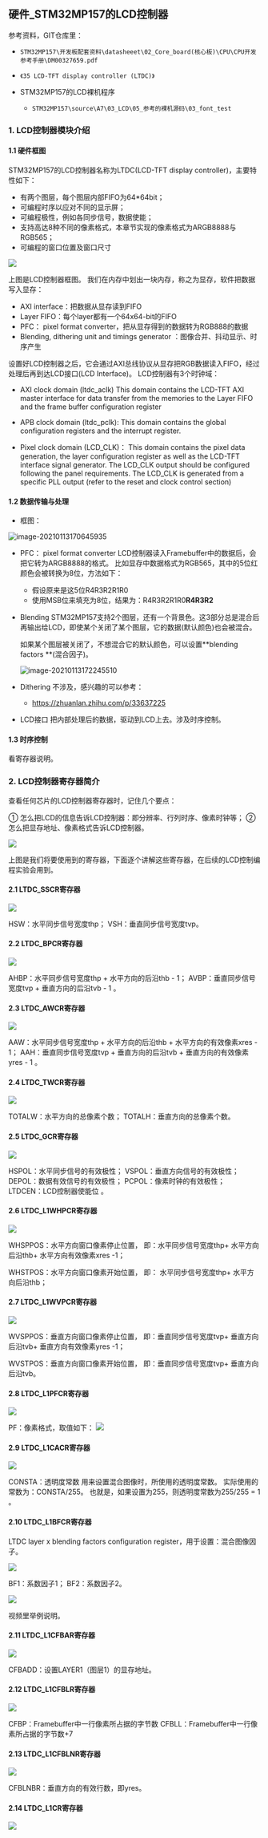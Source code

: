 ## 硬件\_STM32MP157的LCD控制器

参考资料，GIT仓库里：

* `STM32MP157\开发板配套资料\datasheeet\02_Core_board(核心板)\CPU\CPU开发参考手册\DM00327659.pdf`
  
* `《35 LCD-TFT display controller (LTDC)》`
  
* STM32MP157的LCD裸机程序

  * `STM32MP157\source\A7\03_LCD\05_参考的裸机源码\03_font_test`

    

### 1. LCD控制器模块介绍

#### 1.1 硬件框图

STM32MP157的LCD控制器名称为LTDC(LCD-TFT display controller)，主要特性如下：

* 有两个图层，每个图层内部FIFO为64*64bit；
* 可编程时序以应对不同的显示屏；
* 可编程极性，例如各同步信号，数据使能；
* 支持高达8种不同的像素格式，本章节实现的像素格式为ARGB8888与RGB565；
* 可编程的窗口位置及窗口尺寸

![](pic/02_LCD驱动/013_Lcd_Controller_block.png)

上图是LCD控制器框图。
我们在内存中划出一块内存，称之为显存，软件把数据写入显存：

* AXI interface：把数据从显存读到FIFO
* Layer FIFO：每个layer都有一个64x64-bit的FIFO
* PFC： pixel format converter，把从显存得到的数据转为RGB888的数据
* Blending, dithering unit and timings generator  ：图像合并、抖动显示、时序产生



设置好LCD控制器之后，它会通过AXI总线协议从显存把RGB数据读入FIFO，经过处理后再到达LCD接口(LCD Interface)。
LCD控制器有3个时钟域：

* AXI clock domain (ltdc_aclk)
  This domain contains the LCD-TFT AXI master interface for data transfer from the
  memories to the Layer FIFO and the frame buffer configuration register

* APB clock domain (ltdc_pclk): 
  This domain contains the global configuration registers and the interrupt register.

* Pixel clock domain (LCD_CLK)：
  This domain contains the pixel data generation, the layer configuration register as well
  as the LCD-TFT interface signal generator. The LCD_CLK output should be configured
  following the panel requirements. The LCD_CLK is generated from a specific PLL
  output (refer to the reset and clock control section)

  

#### 1.2 数据传输与处理

* 框图：

![image-20210113170645935](pic/02_LCD驱动/014_data_path.png)

* PFC： pixel format converter
  LCD控制器读入Framebuffer中的数据后，会把它转为ARGB8888的格式。
  比如显存中数据格式为RGB565，其中的5位红颜色会被转换为8位，方法如下：

  * 假设原来是这5位R4R3R2R1R0
  * 使用MSB位来填充为8位，结果为：R4R3R2R1R0**R4R3R2**

* Blending
  STM32MP157支持2个图层，还有一个背景色。这3部分总是混合后再输出给LCD，即使某个关闭了某个图层，它的数据(默认颜色)也会被混合。

  如果某个图层被关闭了，不想混合它的默认颜色，可以设置**blending factors **(混合因子)。

  ![image-20210113172245510](pic/02_LCD驱动/016_blengding.png)

* Dithering
  不涉及，感兴趣的可以参考：

  * https://zhuanlan.zhihu.com/p/33637225

    

* LCD接口
  把内部处理后的数据，驱动到LCD上去。涉及时序控制。

  

#### 1.3 时序控制

看寄存器说明。



### 2. LCD控制器寄存器简介

查看任何芯片的LCD控制器寄存器时，记住几个要点：

① 怎么把LCD的信息告诉LCD控制器：即分辨率、行列时序、像素时钟等；
② 怎么把显存地址、像素格式告诉LCD控制器。

![](pic/02_LCD驱动/015_lcd_controlloer_registers.png)

上图是我们将要使用到的寄存器，下面逐个讲解这些寄存器，在后续的LCD控制编程实验会用到。

#### 2.1 LTDC_SSCR寄存器

![](pic/02_LCD驱动/017_LTDC_SSCR.png)

HSW：水平同步信号宽度thp；
VSH：垂直同步信号宽度tvp。



#### 2.2 LTDC_BPCR寄存器

![](pic/02_LCD驱动/018_LTDC_BPCR.png)

AHBP：水平同步信号宽度thp + 水平方向的后沿thb - 1；
AVBP：垂直同步信号宽度tvp + 垂直方向的后沿tvb - 1 。



#### 2.3 LTDC_AWCR寄存器

![](pic/02_LCD驱动/019_LTDC_AWCR.png)

AAW：水平同步信号宽度thp + 水平方向的后沿thb + 水平方向的有效像素xres - 1；
AAH：垂直同步信号宽度tvp + 垂直方向的后沿tvb + 垂直方向的有效像素yres - 1 。



#### 2.4 LTDC_TWCR寄存器

![](pic/02_LCD驱动/020_LTDC_TWCR.png)

TOTALW：水平方向的总像素个数；
TOTALH：垂直方向的总像素个数。



#### 2.5 LTDC_GCR寄存器

![](pic/02_LCD驱动/021_LTDC_GCR.png)

HSPOL：水平同步信号的有效极性；
VSPOL：垂直方向信号的有效极性；
DEPOL：数据有效信号的有效极性；
PCPOL：像素时钟的有效极性；
LTDCEN：LCD控制器使能位 。



#### 2.6 LTDC_L1WHPCR寄存器

![](pic/02_LCD驱动/022_LTDC_L1WHPCR.png)

WHSPPOS：水平方向窗口像素停止位置，
即：水平同步信号宽度thp+ 水平方向后沿thb+ 水平方向有效像素xres -1；

WHSTPOS：水平方向窗口像素开始位置，
即： 水平同步信号宽度thp+ 水平方向后沿thb；



#### 2.7 LTDC_L1WVPCR寄存器

![](pic/02_LCD驱动/023_LTDC_L1WVPCR.png)

WVSPPOS：垂直方向窗口像素停止位置，
即：垂直同步信号宽度tvp+ 垂直方向后沿tvb+ 垂直方向有效像素yres -1；

WVSTPOS：垂直方向窗口像素开始位置，
即：垂直同步信号宽度tvp+ 垂直方向后沿tvb。



#### 2.8 LTDC_L1PFCR寄存器

![](pic/02_LCD驱动/024_LTDC_L1PFCR.png)

PF：像素格式，取值如下：
![](pic/02_LCD驱动/025_pixel_formats.png)



#### 2.9 LTDC_L1CACR寄存器

![](pic/02_LCD驱动/026_LTDC_L1CACR.png)

CONSTA：透明度常数
用来设置混合图像时，所使用的透明度常数。
实际使用的常数为：CONSTA/255。
也就是，如果设置为255，则透明度常数为255/255 = 1 。



#### 2.10 LTDC_L1BFCR寄存器

LTDC layer x blending factors configuration register，用于设置：混合图像因子。

![](pic/02_LCD驱动/027_LTDC_L1BFCR.png)

BF1：系数因子1；
BF2：系数因子2。

![](pic/02_LCD驱动/028_LTDC_L1BFCR_detail.png)

视频里举例说明。



#### 2.11 LTDC_L1CFBAR寄存器

![](pic/02_LCD驱动/029_LTDC_L1CFBAR.png)

CFBADD：设置LAYER1（图层1）的显存地址。



#### 2.12 LTDC_L1CFBLR寄存器

![](pic/02_LCD驱动/030_LTDC_L1CFBLR.png)

CFBP：Framebuffer中一行像素所占据的字节数
CFBLL：Framebuffer中一行像素所占据的字节数+7



#### 2.13 LTDC_L1CFBLNR寄存器

![](pic/02_LCD驱动/031_LTDC_L1CFBLNR.png)

CFBLNBR：垂直方向的有效行数，即yres。



#### 2.14 LTDC_L1CR寄存器

![](pic/02_LCD驱动/032_LTDC_L1CR.png)